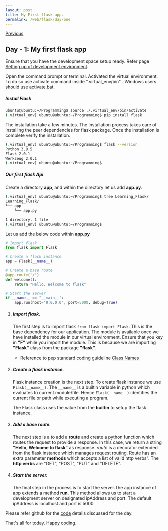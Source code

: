 ```yaml
---
layout: post
title: My First flask app.
permalink: /web/flask/day-one
---
```


[Previous](./day-zero)

## Day - 1: My first flask app
Ensure that you have the development space setup ready. Refer page [Setting up of development environment](./day-zero). 

Open the command prompt or terminal. Activated the virtual environment. To do so use activate command inside ".virtual_env/bin" . Windows users should use activate.bat.

##### Install Flask
```bash
ubuntu@ubuntu:~/Programming$ source ./.virtual_env/bin/activate
(.virtual_env) ubuntu@ubuntu:~/Programming$ pip install flask
```

The installation take a few minutes. The installation process takes care of installing the peer dependencies for flask package. Once the installation is complete verify the installation.

```bash
(.virtual_env) ubuntu@ubuntu:~/Programming$ flask --version
Python 3.8.5
Flask 2.0.1
Werkzeug 2.0.1
(.virtual_env) ubuntu@ubuntu:~/Programming$
```

##### Our first flask Api
Create a directory **app**, and within the directory let us add **app.py**.
```bash
(.virtual_env) ubuntu@ubuntu:~/Programming$ tree Learning_Flask/
Learning_Flask/
└── app
    └── app.py

1 directory, 1 file
(.virtual_env) ubuntu@ubuntu:~/Programming$ 
```

Let us add the below code within **app.py**
```python
# Import flask
from flask import Flask

# Create a flask instance
app = Flask(__name__)

# Create a base route
@app.route('/')
def welcome():
    return "Hello, Welcome to flask"

# Start the server
if __name__ == "__main__":
    app.run(host="0.0.0.0", port=5000, debug=True)
```

1. ##### Import flask.
    
    The first step is to import flask `from flask import Flask`. This is the base dependency for our application. The module is available once we have installed the module in our virtual environment. Ensure that you key in **"F"** while you import the module. This is because we are importing **"Flask"** class from the package **"flask"**. 

    - Reference to pep standard coding guideline [Class Names](https://www.python.org/dev/peps/pep-0008/#class-names)

1. ##### Create a flask instance.

    Flask instance creation is the next step. To create flask instance we use `Flask(__name__)`. The `__name__` is a builtin variable in python which evaluates to current module/file. Hence `Flask(__name__)`  identifies the current file or path while executing a program. 

    The Flask class uses the value from the __builtin__ to setup the flask instance.

1. ##### Add a base route.

    The next step is a to add a **route** and create a python function which routes the request to provide a response. In this case, we return a string **"Hello, Welcome to flask"** as response. *route* is a decorator extended from the flask instance which manages request routing. Route has an extra parameter **methods** which accepts a list of valid http verbs". The **http verbs** are "GET", "POST", "PUT" and "DELETE".

1. ##### Start the server.

    The final step in the process is to start the server.The app instance of app extends a method **run**. This method allows us to start a development server on designated ipAddress and port. The default ipAddress is localhost and port is 5000.


Please refer github for the [code](https://github.com/pyVarad/flask-blog/tree/main/Day-1) details discussed for the day. 

That's all for today. Happy coding.